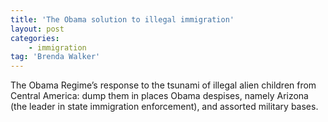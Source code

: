 ```yaml
---
title: 'The Obama solution to illegal immigration'
layout: post
categories:
    - immigration
tag: 'Brenda Walker'
---
```


The Obama Regime’s response to the tsunami of illegal alien children from Central America: dump them in places Obama despises, namely Arizona (the leader in state immigration enforcement), and assorted military bases.